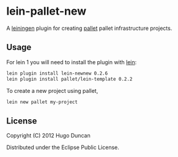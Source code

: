 # lein-pallet-new

A [leiningen][lein] plugin for creating [pallet][palletops] pallet
infrastructure projects.

## Usage

For lein 1 you will need to install the plugin with [lein][lein]:

```bash
lein plugin install lein-newnew 0.2.6
lein plugin install pallet/lein-template 0.2.2
```

To create a new project using pallet,

```bash
lein new pallet my-project
```

## License

Copyright (C) 2012 Hugo Duncan

Distributed under the Eclipse Public License.

[lein]: https://github.com/technomancy/leiningen "Leiningen Clojure Build Tool"
[palletops]: https://palletops.com/ "PalletOps Site"
